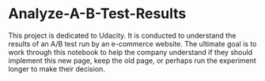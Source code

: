 # Analyze-A-B-Test-Results
This project is dedicated to Udacity. It is conducted to understand the results of an A/B test run by an e-commerce website.  The ultimate goal is to work through this notebook to help the company understand if they should implement this new page, keep the old page, or perhaps run the experiment longer to make their decision.
